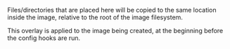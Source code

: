 Files/directories that are placed here will be copied to the same location inside the image, relative to the root of the image filesystem.

This overlay is applied to the image being created, at the beginning before the config hooks are run.
